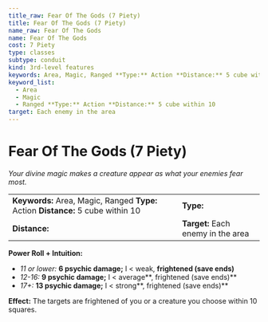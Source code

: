 ```yaml
---
title_raw: Fear Of The Gods (7 Piety)
title: Fear Of The Gods (7 Piety)
name_raw: Fear Of The Gods
name: Fear Of The Gods
cost: 7 Piety
type: classes
subtype: conduit
kind: 3rd-level features
keywords: Area, Magic, Ranged **Type:** Action **Distance:** 5 cube within 10
keyword_list:
  - Area
  - Magic
  - Ranged **Type:** Action **Distance:** 5 cube within 10
target: Each enemy in the area
---
```


# Fear Of The Gods (7 Piety)

*Your divine magic makes a creature appear as what your enemies fear most.*

|                                                                                   |                                    |
| :-------------------------------------------------------------------------------- | :--------------------------------- |
| **Keywords:** Area, Magic, Ranged **Type:** Action **Distance:** 5 cube within 10 | **Type:**                          |
| **Distance:**                                                                     | **Target:** Each enemy in the area |

**Power Roll + Intuition:**

- *11 or lower:* **6 psychic damage;** I \< weak, **frightened (save ends)**
- *12-16:* **9 psychic damage;** I \< average\*\*, frightened (save ends)\*\*
- *17+:* **13 psychic damage;** I \< strong\*\*, frightened (save ends)\*\*

**Effect:** The targets are frightened of you or a creature you choose within 10 squares.
